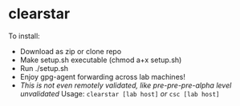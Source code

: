 # clearstar
To install: 
- Download as zip or clone repo
- Make setup.sh executable (chmod a+x setup.sh)
- Run ./setup.sh
- Enjoy gpg-agent forwarding across lab machines!
- *This is not even remotely validated, like pre-pre-pre-alpha level unvalidated*
Usage:
`clearstar [lab host]` *or* `csc [lab host]`
